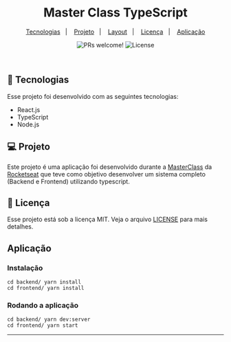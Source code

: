<h1 align="center">
  Master Class TypeScript
</h1>

<p align="center">
  <a href="#-tecnologias">Tecnologias</a>&nbsp;&nbsp;&nbsp;|&nbsp;&nbsp;&nbsp;
  <a href="#-projeto">Projeto</a>&nbsp;&nbsp;&nbsp;|&nbsp;&nbsp;&nbsp;
  <a href="#-layout">Layout</a>&nbsp;&nbsp;&nbsp;|&nbsp;&nbsp;&nbsp;
  <a href="#memo-licença">Licença</a>&nbsp;&nbsp;&nbsp;|&nbsp;&nbsp;&nbsp;
  <a href="#-aplicacao">Aplicação</a>
</p>

<p align="center">
 <img src="https://img.shields.io/static/v1?label=PRs&message=welcome&color=49AA26&labelColor=000000" alt="PRs welcome!" />

  <img alt="License" src="https://img.shields.io/static/v1?label=license&message=MIT&color=49AA26&labelColor=000000">
</p>

<br>


## 🚀 Tecnologias

Esse projeto foi desenvolvido com as seguintes tecnologias:

- React.js
- TypeScript
- Node.js

## 💻 Projeto

Este projeto é uma aplicação foi desenvolvido durante a [MasterClass](https://github.com/rocketseat-content/masterclass-typescript) da [Rocketseat](https://www.rocketseat.com.br/) que teve como objetivo desenvolver um sistema completo (Backend e Frontend) utilizando typescript.

## :memo: Licença

Esse projeto está sob a licença MIT. Veja o arquivo [LICENSE](LICENSE) para mais detalhes.

## Aplicação

### Instalação

    cd backend/ yarn install
    cd frontend/ yarn install

### Rodando a aplicação

    cd backend/ yarn dev:server
    cd frontend/ yarn start

---

